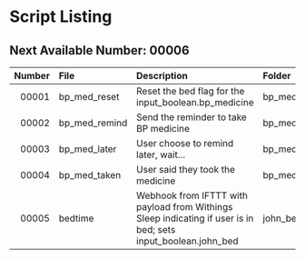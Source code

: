 # Script Listing

## Next Available Number: 00006

<!-- markdownlint-disable MD013 -->
| Number | File | Description | Folder | 
|-------:|:-----|:------------|:-------|
| 00001 | bp_med_reset | Reset the bed flag for the input_boolean.bp_medicine | bp_medicine |
| 00002 | bp_med_remind | Send the reminder to take BP medicine | bp_medicine |
| 00003 | bp_med_later | User choose to remind later, wait... | bp_medicine |
| 00004 | bp_med_taken | User said they took the medicine | bp_medicine |
| 00005 | bedtime | Webhook from IFTTT with payload from Withings Sleep indicating if user is in bed; sets input_boolean.john_bed | john_bed |
<!-- markdownlint-enable MD013 -->